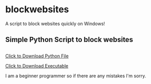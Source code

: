 # blockwebsites
A script to block websites quickly on Windows!
## Simple Python Script to block websites <h2>

<a href="https://github.com/alierenzengin/blockwebsites/blob/master/script.py" download>Click to Download Python File</a>

<a href="https://raw.githubusercontent.com/alierenzengin/blockwebsites/master/executable.exe" download>Click to Download Executable</a>

I am a beginner programmer so if there are any mistakes I'm sorry.
